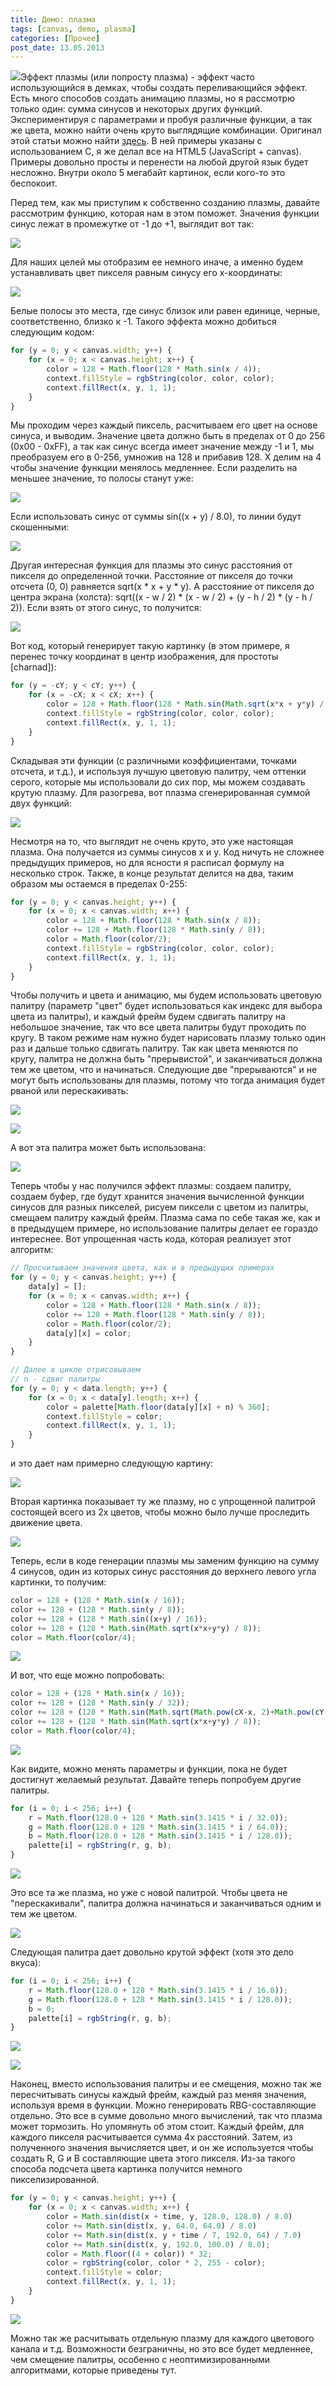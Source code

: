 ```yaml
---
title: Демо: плазма
tags: [canvas, demo, plasma]
categories: [Прочее]
post_date: 13.05.2013
---
```


<img src="http://www.charnad.com/blog/wp-content/uploads/pictures/plasma/plasma-logo.png" class="oppic">Эффект плазмы (или попросту плазма) - эффект часто использующийся в демках, чтобы создать переливающийся эффект. Есть много способов создать анимацию плазмы, но я рассмотрю только один: сумма синусов и некоторых других функций. Экспериментируя с параметрами и пробуя различные функции, а так же цвета, можно найти очень круто выглядящие комбинации. Оригинал этой статьи можно найти [здесь][1]. В ней примеры указаны с использованием С, я же делал все на HTML5 (JavaScript + canvas). Примеры довольно просты и перенести на любой другой язык будет несложно. Внутри около 5 мегабайт картинок, если кого-то это беспокоит.<!--more-->

Перед тем, как мы приступим к собственно созданию плазмы, давайте рассмотрим функцию, которая нам в этом поможет. Значения функции синус лежат в промежутке от -1 до +1, выглядит вот так:

<p class="img"><img src="http://www.charnad.com/blog/wp-content/uploads/pictures/plasma/sine.png"></p>

Для наших целей мы отобразим ее немного иначе, а именно будем устанавливать цвет пикселя равным синусу его x-координаты:

<p class="img"><img src="http://www.charnad.com/blog/wp-content/uploads/pictures/plasma/example1.png"></p>

Белые полосы это места, где синус близок или равен единице, черные, соответственно, близко к -1. Такого эффекта можно добиться следующим кодом:

```javascript
for (y = 0; y < canvas.width; y++) {
    for (x = 0; x < canvas.height; x++) {
        color = 128 + Math.floor(128 * Math.sin(x / 4));
        context.fillStyle = rgbString(color, color, color);
        context.fillRect(x, y, 1, 1);
    }
}
```

Мы проходим через каждый пиксель, расчитываем его цвет на основе синуса, и выводим. Значение цвета должно быть в пределах от 0 до 256 (0x00 - 0xFF), а так как синус всегда имеет значение между -1 и 1, мы преобразуем его в 0-256, умножив на 128 и прибавив 128. X делим на 4 чтобы значение функции менялось медленнее. Если разделить на меньшее значение, то полосы станут уже:

<p class="img"><img src="http://www.charnad.com/blog/wp-content/uploads/pictures/plasma/example2.png"></p>

Если использовать синус от суммы sin((x + y) / 8.0), то линии будут скошенными:

<p class="img"><img src="http://www.charnad.com/blog/wp-content/uploads/pictures/plasma/example3.png"></p>

Другая интересная функция для плазмы это синус расстояния от пикселя до определенной точки. Расстояние от пикселя до точки отсчета (0, 0) равняется sqrt(x * x + y * y). А расстояние от пикселя до центра экрана (холста): sqrt((x - w / 2) * (x - w / 2) + (y - h / 2) * (y - h / 2)). Если взять от этого синус, то получится:

<p class="img"><img src="http://www.charnad.com/blog/wp-content/uploads/pictures/plasma/example4.png"></p>

Вот код, который генерирует такую картинку (в этом примере, я перенес точку координат в центр изображения, для простоты [charnad]):

```javascript
for (y = -cY; y < cY; y++) {
    for (x = -cX; x < cX; x++) {
        color = 128 + Math.floor(128 * Math.sin(Math.sqrt(x*x + y*y) / 8));
        context.fillStyle = rgbString(color, color, color);
        context.fillRect(x, y, 1, 1);
    }
}
```

Складывая эти функции (с различными коэффициентами, точками отсчета, и т.д.), и используя лучшую цветовую палитру, чем оттенки серого, которые мы использовали до сих пор, мы можем создавать крутую плазму. Для разогрева, вот плазма сгенерированная суммой двух функций:

<p class="img"><img src="http://www.charnad.com/blog/wp-content/uploads/pictures/plasma/example5.png"></p>

Несмотря на то, что выглядит не очень круто, это уже настоящая плазма. Она получается из суммы синусов x и y. Код ничуть не сложнее предыдущих примеров, но для ясности я расписал формулу на несколько строк. Также, в конце результат делится на два, таким образом мы остаемся в пределах 0-255:

```javascript
for (y = 0; y < canvas.height; y++) {
    for (x = 0; x < canvas.width; x++) {
        color = 128 + Math.floor(128 * Math.sin(x / 8));
        color += 128 + Math.floor(128 * Math.sin(y / 8));
        color = Math.floor(color/2);
        context.fillStyle = rgbString(color, color, color);
        context.fillRect(x, y, 1, 1);
    }
}
```

Чтобы получить и цвета и анимацию, мы будем использовать цветовую палитру (параметр "цвет" будет использоваться как индекс для выбора цвета из палитры), и каждый фрейм будем сдвигать палитру на небольшое значение, так что все цвета палитры будут проходить по кругу. В таком режиме нам нужно будет нарисовать плазму только один раз и дальше только сдвигать палитру. Так как цвета меняются по кругу, палитра не должна быть "прерывистой", и заканчиваться должна тем же цветом, что и начинаться.
Следующие две "прерываются" и не могут быть использованы для плазмы, потому что тогда анимация будет рваной или перескакивать:

<p class="img"><img src="http://www.charnad.com/blog/wp-content/uploads/pictures/plasma/palette1.png"></p>
<p class="img"><img src="http://www.charnad.com/blog/wp-content/uploads/pictures/plasma/palette2.png"></p>

А вот эта палитра может быть использована:

<p class="img"><img src="http://www.charnad.com/blog/wp-content/uploads/pictures/plasma/palette3.png"></p>

Теперь чтобы у нас получился эффект плазмы: создаем палитру, создаем буфер, где будут хранится значения вычисленной функции синусов для разных пикселей, рисуем пиксели с цветом из палитры, смещаем палитру каждый фрейм. Плазма сама по себе такая же, как и в предыдущем примере, но использование палитры делает ее гораздо интереснее. Вот упрощенная часть кода, которая реализует этот алгоритм:

```javascript
// Просчитываем значения цвета, как и в предыдущих примерах
for (y = 0; y < canvas.height; y++) {
    data[y] = [];
    for (x = 0; x < canvas.width; x++) {
        color = 128 + Math.floor(128 * Math.sin(x / 8));
        color += 128 + Math.floor(128 * Math.sin(y / 8));
        color = Math.floor(color/2);
        data[y][x] = color;
    }
}

// Далее в цикле отрисовываем
// n - сдвиг палитры
for (y = 0; y < data.length; y++) {
    for (x = 0; x < data[y].length; x++) {
        color = palette[Math.floor(data[y][x] + n) % 360];
        context.fillStyle = color;
        context.fillRect(x, y, 1, 1);
    }
}
```

и это дает нам примерно следующую картину:

<p class="img"><img src="http://www.charnad.com/blog/wp-content/uploads/pictures/plasma/plasma1.gif"></p>

Вторая картинка показывает ту же плазму, но с упрощенной палитрой состоящей всего из 2х цветов, чтобы можно было лучше проследить движение цвета.

<p class="img"><img src="http://www.charnad.com/blog/wp-content/uploads/pictures/plasma/plasma2.gif"></p>

Теперь, если в коде генерации плазмы мы заменим функцию на сумму 4 синусов, один из которых синус расстояния до верхнего левого угла картинки, то получим:
```javascript
color = 128 + (128 * Math.sin(x / 16));
color += 128 + (128 * Math.sin(y / 8));
color += 128 + (128 * Math.sin((x+y) / 16));
color += 128 + (128 * Math.sin(Math.sqrt(x*x+y*y) / 8));
color = Math.floor(color/4);
```

<p class="img"><img src="http://www.charnad.com/blog/wp-content/uploads/pictures/plasma/plasma4.gif"></p>

И вот, что еще можно попробовать:

```javascript
color = 128 + (128 * Math.sin(x / 16));
color += 128 + (128 * Math.sin(y / 32));
color += 128 + (128 * Math.sin(Math.sqrt(Math.pow(cX-x, 2)+Math.pow(cY-y, 2)) / 8));
color += 128 + (128 * Math.sin(Math.sqrt(x*x+y*y) / 8));
color = Math.floor(color/4);
```

<p class="img"><img src="http://www.charnad.com/blog/wp-content/uploads/pictures/plasma/plasma5.gif"></p>

Как видите, можно менять параметры и функции, пока не будет достигнут желаемый результат.
Давайте теперь попробуем другие палитры.

```javascript
for (i = 0; i < 256; i++) {
    r = Math.floor(128.0 + 128 * Math.sin(3.1415 * i / 32.0));
    g = Math.floor(128.0 + 128 * Math.sin(3.1415 * i / 64.0));
    b = Math.floor(128.0 + 128 * Math.sin(3.1415 * i / 128.0));
    palette[i] = rgbString(r, g, b);
}
```

<p class="img"><img src="http://www.charnad.com/blog/wp-content/uploads/pictures/plasma/palette4.png"></p>

Это все та же плазма, но уже с новой палитрой. Чтобы цвета не "перескакивали", палитра должна начинаться и заканчиваться одним и тем же цветом.

<p class="img"><img src="http://www.charnad.com/blog/wp-content/uploads/pictures/plasma/plasma6.gif"></p>

Следующая палитра дает довольно крутой эффект (хотя это дело вкуса):

```javascript
for (i = 0; i < 256; i++) {
    r = Math.floor(128.0 + 128 * Math.sin(3.1415 * i / 16.0));
    g = Math.floor(128.0 + 128 * Math.sin(3.1415 * i / 128.0));
    b = 0;
    palette[i] = rgbString(r, g, b);
}
```

<p class="img"><img src="http://www.charnad.com/blog/wp-content/uploads/pictures/plasma/palette5.png"></p>
<p class="img"><img src="http://www.charnad.com/blog/wp-content/uploads/pictures/plasma/plasma7.gif"></p>

Наконец, вместо использования палитры и ее смещения, можно так же пересчитывать синусы каждый фрейм, каждый раз меняя значения, используя время в функции. Можно генерировать RBG-составляющие отдельно. Это все в сумме довольно много вычислений, так что плазма может тормозить. Но упомянуть об этом стоит. Каждый фрейм, для каждого пикселя расчитывается сумма 4х расстояний. Затем, из полученного значения вычисляется цвет, и он же используется чтобы создать R, G и B составляющие цвета этого пикселя. Из-за такого способа подсчета цвета картинка получится немного пикселизированной.

```javascript
for (y = 0; y < canvas.height; y++) {
    for (x = 0; x < canvas.width; x++) {
        color = Math.sin(dist(x + time, y, 128.0, 128.0) / 8.0)
        color += Math.sin(dist(x, y, 64.0, 64.0) / 8.0)
        color += Math.sin(dist(x, y + time / 7, 192.0, 64) / 7.0)
        color += Math.sin(dist(x, y, 192.0, 100.0) / 8.0);
        color = Math.floor((4 + color)) * 32;
        color = rgbString(color, color * 2, 255 - color);
        context.fillStyle = color;
        context.fillRect(x, y, 1, 1);
    }
}
```

<p class="img"><img src="http://www.charnad.com/blog/wp-content/uploads/pictures/plasma/plasma8.gif"></p>
Можно так же расчитывать отдельную плазму для каждого цветового канала и т.д. Возможности безграничны, но это все будет медленнее, чем смещение палитры, особенно с неоптимизированными алгоритмами, которые приведены тут.

[1]: http://lodev.org/cgtutor/plasma.html